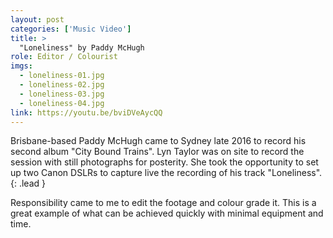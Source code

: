 ```yaml
---
layout: post
categories: ['Music Video']
title: >
  "Loneliness" by Paddy McHugh
role: Editor / Colourist
imgs: 
  - loneliness-01.jpg
  - loneliness-02.jpg
  - loneliness-03.jpg
  - loneliness-04.jpg
link: https://youtu.be/bviDVeAycQQ
---
```


Brisbane-based Paddy McHugh came to Sydney late 2016 to record his second album "City Bound Trains". Lyn Taylor was on
site to record the session with still photographs for posterity. She took the opportunity to set up two Canon DSLRs to
capture live the recording of his track "Loneliness".
{: .lead }

Responsibility came to me to edit the footage and colour grade it. This is a great example of what can be achieved 
quickly with minimal equipment and time.
